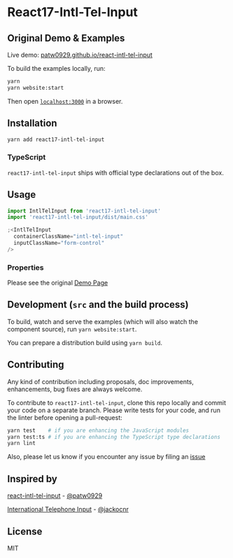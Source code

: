 # React17-Intl-Tel-Input

## Original Demo & Examples

Live demo: [patw0929.github.io/react-intl-tel-input](https://patw0929.github.io/react-intl-tel-input/)

To build the examples locally, run:

```bash
yarn
yarn website:start
```

Then open [`localhost:3000`](http://localhost:3000) in a browser.

## Installation

```bash
yarn add react17-intl-tel-input
```

### TypeScript

`react17-intl-tel-input` ships with official type declarations out of the box.

## Usage

```javascript
import IntlTelInput from 'react17-intl-tel-input'
import 'react17-intl-tel-input/dist/main.css'

;<IntlTelInput
  containerClassName="intl-tel-input"
  inputClassName="form-control"
/>
```

### Properties

Please see the original [Demo Page](https://patw0929.github.io/react-intl-tel-input/)

## Development (`src` and the build process)

To build, watch and serve the examples (which will also watch the component source), run `yarn website:start`.

You can prepare a distribution build using `yarn build`.

## Contributing

Any kind of contribution including proposals, doc improvements, enhancements, bug fixes are always welcome.

To contribute to `react17-intl-tel-input`, clone this repo locally and commit your code on a separate branch. Please write tests for your code, and run the linter before opening a pull-request:

```bash
yarn test    # if you are enhancing the JavaScript modules
yarn test:ts # if you are enhancing the TypeScript type declarations
yarn lint
```

Also, please let us know if you encounter any issue by filing an [issue](https://github.com/jd-oconnor/react-intl-tel-input/issues)

## Inspired by

[react-intl-tel-input](https://github.com/patw0929/react-intl-tel-input) - [@patw0929](https://github.com/patw0929)

[International Telephone Input](https://github.com/jackocnr/intl-tel-input) - [@jackocnr](https://github.com/jackocnr)

## License

MIT
